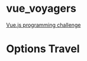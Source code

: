 # vue_voyagers

[Vue.js programming challenge](https://neodigm.github.io/vue_voyagers/) 

# Options Travel
